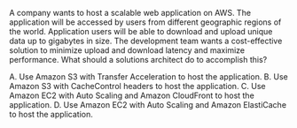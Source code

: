 A company wants to host a scalable web application on AWS. The application will be accessed by users from different geographic regions of the world. Application users will be able to download and upload unique data up to gigabytes in size. The development team wants a cost-effective solution to minimize upload and download latency and maximize performance. What should a solutions architect do to accomplish this? 

A. Use Amazon S3 with Transfer Acceleration to host the application. 
B. Use Amazon S3 with CacheControl headers to host the application. 
C. Use Amazon EC2 with Auto Scaling and Amazon CloudFront to host the application. 
D. Use Amazon EC2 with Auto Scaling and Amazon ElastiCache to host the application.